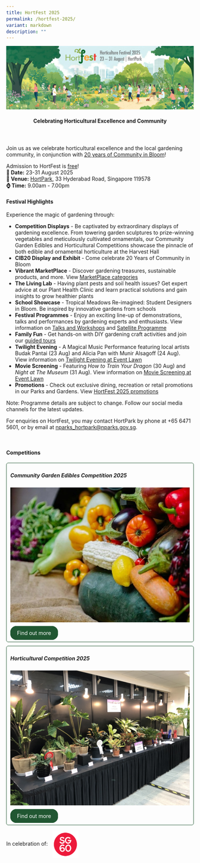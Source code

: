```yaml
---
title: HortFest 2025
permalink: /hortfest-2025/
variant: markdown
description: ""
---
```

<style>
	.wrapper {
		display: grid;
		grid-template-columns: repeat(auto-fit, minmax(280px, 1fr));
		grid-template-rows: auto-fit;
		column-gap: 10px;
		row-gap: 10px;
	}

	.box {
		border: solid 1px #215732 ;
		border-radius: 5px;
		padding: 5px 10px 15px 10px;
	}
		
		  .button-primary {
    background-color: #215732;
    border: 2px solid #215732;
    padding: 0.5rem 1rem;
  	border-radius: 1rem;
    color: white !important;
	  text-decoration: none !important;
  }
</style>
<img src="/images/HortFest%20images/HortFest_eBanner_2025_03_09_Opt_01.jpg">
<br>
<header>
<h4>Celebrating Horticultural Excellence and Community</h4>
</header>

<section>
<p>Join us as we celebrate horticultural excellence and the local gardening community, in conjunction with <a href="https://go.gov.sg/cib20">20 years of Community in Bloom</a>!</p> 
	<p>Admission to HortFest is <u>free</u>!<br>
	<b>📅 Date:</b> 23-31 August 2025<br>
		<b>🌳 Venue:</b> <a target="_blank" href="https://www.nparks.gov.sg/visit/parks/park-detail/hortpark">HortPark</a>, 33 Hyderabad Road, Singapore 119578<br> 
	<b>⌚ Time:</b> 9.00am - 7.00pm</p><p></p>
</section>

<h4>Festival Highlights</h4>
<section>	
	<p>Experience the magic of gardening through:
</p><ul>
	<li><b>Competition Displays</b> - Be captivated by extraordinary displays of gardening excellence. From towering garden sculptures to prize-winning vegetables and meticulously cultivated ornamentals, our Community Garden Edibles and Horticultural Competitions showcase the pinnacle of both edible and ornamental horticulture at the Harvest Hall</li>
	<li><b>CIB20 Display and Exhibit</b> - Come celebrate 20 Years of Community in Bloom</li>
	<li><b>Vibrant MarketPlace</b> - Discover gardening treasures, sustainable products, and more. View <a target="_blank" href="/hortfest-marketplace/">MarketPlace categories</a></li>
	<li><b>The Living Lab</b> - Having plant pests and soil health issues? Get expert advice at our Plant Health Clinic and learn practical solutions and gain insights to grow healthier plants</li>
	<li><b>School Showcase</b> - Tropical Meadows Re-imagined: Student Designers in Bloom. Be inspired by innovative gardens from schools</li>
	<li><b>Festival Programmes</b> - Enjoy an exciting line-up of demonstrations, talks and performances by gardening experts and enthusiasts. View information on <a target="_blank" href="https://go.gov.sg/hortfest-calendar">Talks and Workshops</a> and <a download="target=" href="/files/HortFest%20files/HortFest2025_Satellite_Programme.pdf"> Satellite Programme</a></li>
	<li><b>Family Fun</b> - Get hands-on with DIY gardening craft activities and join our <a download="target=" href="/files/HortFest%20files/HortFest2025_Guided_Tours.pdf"> guided tours</a> </li>
	<li><b>Twilight Evening</b> - A Magical Music Performance featuring local artists Budak Pantai (23 Aug) and Alicia Pan with Munir Alsagoff (24 Aug). View information on <a target="_blank" href="https://www.nparks.gov.sg/visit/events/event-detail/HFHP_59/1360_HortFest-2025-Twilight-Evening"> Twilight Evening at Event Lawn</a></li>
	<li><b>Movie Screening</b> - Featuring <i>How to Train Your Dragon</i> (30 Aug) and <i>Night at The Museum</i> (31 Aug). View information on <a target="_blank" href="https://www.nparks.gov.sg/visit/events/event-detail/HFHP_61/1369_HortFest-2025-Movie-screening-Event-Lawn"> Movie Screening at Event Lawn</a></li>
	<li><b>Promotions</b> - Check out exclusive dining, recreation or retail promotions in our Parks and Gardens. View <a target="_blank" href="https://www.nparks.gov.sg/visit/activities/festivities-and-promotions">HortFest 2025 promotions</a></li>
	</ul>
	
<p>Note: Programme details are subject to change. Follow our social media channels for the latest updates.</p> 

<p>For enquiries on HortFest, you may contact HortPark by phone at +65 6471 5601, or by email at <a href="mailto:nparks_hortpark@nparks.gov.sg">nparks_hortpark@nparks.gov.sg</a>.</p>
</section>
<br>
<section>
	<h4>Competitions</h4>
	<div class="wrapper">
	<div class="box">
			<h5>Community Garden Edibles Competition 2025</h5>
			<img style="width:auto; display:inline" src="/images/HortFest%20images/CGEC_2025_Card.jpg">
			<br><br>
				<a class="button-primary" href="/community-garden-edibles-competition-2025/">Find out more</a><br>
</div>
		<div class="box">
			<h5>Horticultural Competition 2025</h5>
			<img style="width:auto; display:inline" src="/images/HortFest%20images/Hort_Competition_Card.jpg">
			<br><br>
				<a class="button-primary" href="/horticultural-competition-2025/">Find out more</a>
</div>
	</div>
</section>
<p>In celebration of: <img style="width:70px; vertical-align:middle; display: inline; margin-left:8px" src="/images/CIB20/sg60_logo.png"></p><br>